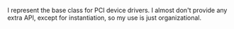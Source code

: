 I represent the base class for PCI device drivers. I almost don't provide
any extra API, except for instantiation, so my use is just organizational.